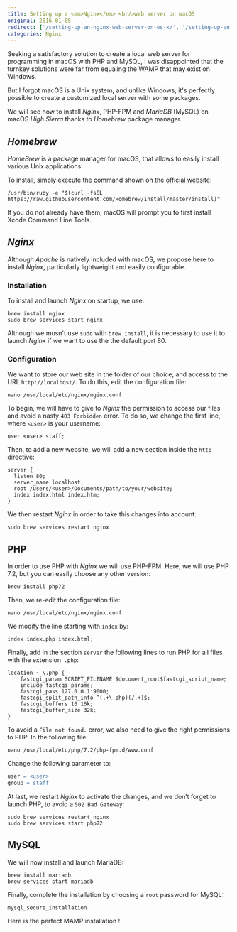 ```yaml
---
title: Setting up a <em>Nginx</em> <br/>web server on macOS
original: 2016-01-05
redirect: ['/setting-up-an-nginx-web-server-on-os-x/', '/setting-up-an -nginx-web server-on-os-x/', '/setting-up-a-nginx-web-server-on-os-x/']
categories: Nginx
---
```


Seeking a satisfactory solution to create a local web server for programming in macOS with PHP and MySQL, I was disappointed that the turnkey solutions were far from equaling the WAMP that may exist on Windows.

But I forgot macOS is a Unix system, and unlike Windows, it's perfectly possible to create a customized local server with some packages.

We will see how to install *Nginx*, PHP-FPM and *MariaDB* (MySQL) on macOS *High Sierra* thanks to *Homebrew* package manager.

## *Homebrew*

*HomeBrew* is a package manager for macOS, that allows to easily install various Unix applications.

To install, simply execute the command shown on the [official website](http://brew.sh):

```none
/usr/bin/ruby -e "$(curl -fsSL https://raw.githubusercontent.com/Homebrew/install/master/install)"
```

If you do not already have them, macOS will prompt you to first install Xcode Command Line Tools.


## *Nginx*

Although *Apache* is natively included with macOS, we propose here to install *Nginx*, particularly lightweight and easily configurable.

### Installation

To install and launch *Nginx* on startup, we use:

```none
brew install nginx
sudo brew services start nginx
```

Although we musn't use `sudo` with `brew install`, it is necessary to use it to launch *Nginx* if we want to use the the default port 80.


### Configuration

We want to store our web site in the folder of our choice, and access to the URL `http://localhost/`. To do this, edit the configuration file:

```none
nano /usr/local/etc/nginx/nginx.conf
```

To begin, we will have to give to *Nginx* the permission to access our files and avoid a nasty `403 Forbidden` error. To do so, we change the first line, where `<user>` is your username:

```nginx
user <user> staff;
```

Then, to add a new website, we will add a new section inside the `http` directive:

```nginx
server {
  listen 80;
  server_name localhost;
  root /Users/<user>/Documents/path/to/your/website;
  index index.html index.htm;
}
```

We then restart *Nginx* in order to take this changes into account:
```none
sudo brew services restart nginx
```

## PHP

In order to use PHP with *Nginx* we will use PHP-FPM.
Here, we will use PHP 7.2, but you can easily choose any other version:

```none
brew install php72
```

Then, we re-edit the configuration file:

```none
nano /usr/local/etc/nginx/nginx.conf
```

We modify the line starting with `index` by:

```nginx
index index.php index.html;
```

Finally, add in the section `server` the following lines to run PHP for all files with the extension` .php`:

```nginx
location ~ \.php {
    fastcgi_param SCRIPT_FILENAME $document_root$fastcgi_script_name;
    include fastcgi_params;
    fastcgi_pass 127.0.0.1:9000;
    fastcgi_split_path_info ^(.+\.php)(/.+)$;
    fastcgi_buffers 16 16k;
    fastcgi_buffer_size 32k;
}
```

To avoid a `File not found.` error, we also need to give the right permissions to PHP. In the following file:

```none
nano /usr/local/etc/php/7.2/php-fpm.d/www.conf
```

Change the following parameter to:

```apache
user = <user>
group = staff
```

At last, we restart *Nginx* to activate the changes, and we don’t forget to launch PHP, to avoid a `502 Bad Gateway`:

```none
sudo brew services restart nginx
sudo brew services start php72
```

## MySQL

We will now install and launch MariaDB:

```none
brew install mariadb
brew services start mariadb
```

Finally, complete the installation by choosing a `root` password for MySQL:

```none
mysql_secure_installation
```

Here is the perfect MAMP installation !
